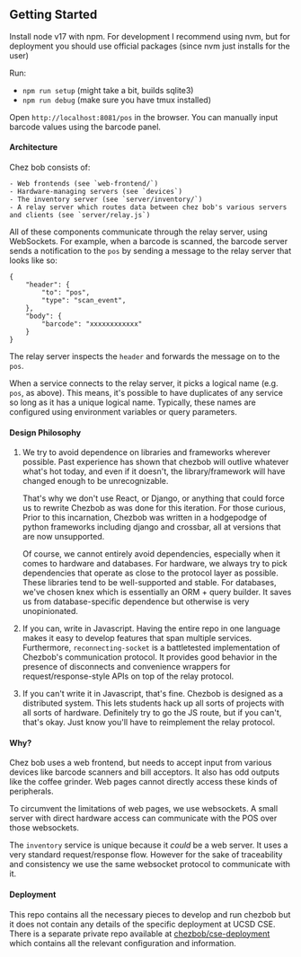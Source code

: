 ## Getting Started

Install node v17 with npm. For development I recommend using nvm, but for
deployment you should use official packages (since nvm just installs for the user)

Run:

- `npm run setup` (might take a bit, builds sqlite3)
- `npm run debug` (make sure you have tmux installed)

Open `http://localhost:8081/pos` in the browser.
You can manually input barcode values using the barcode panel.

#### Architecture

Chez bob consists of:

    - Web frontends (see `web-frontend/`)
    - Hardware-managing servers (see `devices`)
    - The inventory server (see `server/inventory/`)
    - A relay server which routes data between chez bob's various servers and clients (see `server/relay.js`)

All of these components communicate through the relay server, using WebSockets.
For example, when a barcode is scanned, the barcode server sends a notification
to the `pos` by sending a message to the relay server that looks like so:

```
{
    "header": {
        "to": "pos",
        "type": "scan_event",
    },
    "body": {
        "barcode": "xxxxxxxxxxxx"
    }
}
```

The relay server inspects the `header` and forwards the message on to the `pos`.

When a service connects to the relay server, it picks a logical name (e.g.
`pos`, as above).  This means, it's possible to have duplicates of any service
so long as it has a unique logical name. Typically, these names are configured
using environment variables or query parameters.

#### Design Philosophy
1. We try to avoid dependence on libraries and frameworks wherever possible.
    Past experience has shown that chezbob will outlive whatever what's hot today,
    and even if it doesn't, the library/framework will have changed enough to be
    unrecognizable.

    That's why we don't use React, or Django, or anything that could force us to rewrite
    Chezbob as was done for this iteration. For those curious, Prior to this incarnation,
    Chezbob was written in a hodgepodge of python frameworks including django and crossbar,
    all at versions that are now unsupported.

    Of course, we cannot entirely avoid dependencies, especially when it comes to
    hardware and databases. For hardware, we always try to pick dependencies that
    operate as close to the protocol layer as possible. These libraries tend to be
    well-supported and stable. For databases, we've chosen knex which is essentially
    an ORM + query builder. It saves us from database-specific dependence but otherwise
    is very unopinionated.

2. If you can, write in Javascript.
    Having the entire repo in one language makes it easy to develop features that span
    multiple services. Furthermore, `reconnecting-socket` is a battletested implementation
    of Chezbob's communication protocol. It provides good behavior in the presence of disconnects
    and convenience wrappers for request/response-style APIs on top of the relay protocol.

3. If you can't write it in Javascript, that's fine.
    Chezbob is designed as a distributed system. This lets students hack up all sorts of projects
    with all sorts of hardware. Definitely try to go the JS route, but if you can't, that's okay.
    Just know you'll have to reimplement the relay protocol.


#### Why?

Chez bob uses a web frontend, but needs to accept input from various devices
like barcode scanners and bill acceptors. It also has odd outputs like the
coffee grinder. Web pages cannot directly access these kinds of peripherals.

To circumvent the limitations of web pages, we use websockets. A small server
with direct hardware access can communicate with the POS over those websockets.

The `inventory` service is unique because it _could_ be a web server. It uses a
very standard request/response flow. However for the sake of traceability and
consistency we use the same websocket protocol to communicate with it.


#### Deployment
This repo contains all the necessary pieces to develop and run chezbob but it does
not contain any details of the specific deployment at UCSD CSE. There is a separate
private repo available at [chezbob/cse-deployment](https://github.com/chezbob/cse-deployment)
which contains all the relevant configuration and information.